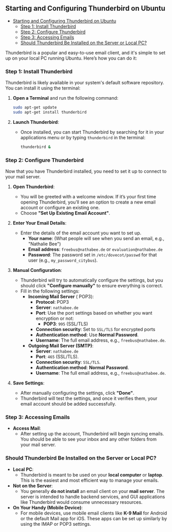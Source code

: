 ## Starting and Configuring Thunderbird on Ubuntu

<!-- TOC -->
  - [Starting and Configuring Thunderbird on Ubuntu](#starting-and-configuring-thunderbird-on-ubuntu)
    - [Step 1: Install Thunderbird](#step-1-install-thunderbird)
    - [Step 2: Configure Thunderbird](#step-2-configure-thunderbird)
    - [Step 3: Accessing Emails](#step-3-accessing-emails)
    - [Should Thunderbird Be Installed on the Server or Local PC?](#should-thunderbird-be-installed-on-the-server-or-local-pc)
<!-- TOC END -->


Thunderbird is a popular and easy-to-use email client, and it's simple to set up on your local PC running Ubuntu. Here’s how you can do it:

### Step 1: Install Thunderbird
Thunderbird is likely available in your system's default software repository. You can install it using the terminal:

1. **Open a Terminal** and run the following command:
   ```bash
   sudo apt-get update
   sudo apt-get install thunderbird
   ```
   
2. **Launch Thunderbird**:
   - Once installed, you can start Thunderbird by searching for it in your applications menu or by typing `thunderbird` in the terminal:
     ```bash
     thunderbird &
     ```

### Step 2: Configure Thunderbird
Now that you have Thunderbird installed, you need to set it up to connect to your mail server.

1. **Open Thunderbird**:
   - You will be greeted with a welcome window. If it’s your first time opening Thunderbird, you’ll see an option to create a new email account or configure an existing one.
   - Choose **"Set Up Existing Email Account"**.

2. **Enter Your Email Details**:
   - Enter the details of the email account you want to set up.
     - **Your name**: (What people will see when you send an email, e.g., "Nathalie Bee")
     - **Email address**: `freebus@nathabee.de` or `evaluation@nathabee.de`
     - **Password**: The password set in `/etc/dovecot/passwd` for that user (e.g., `my_password_citybus`).

3. **Manual Configuration**:
   - Thunderbird will try to automatically configure the settings, but you should click **"Configure manually"** to ensure everything is correct.
   - Fill in the following settings:
     - **Incoming Mail Server** (  POP3):
       - **Protocol**: POP3  
       - **Server**: `nathabee.de`
       - **Port**: Use the port settings based on whether you want encryption or not: 
         - **POP3**: `995` (SSL/TLS)  
       - **Connection security**: Set to `SSL/TLS` for encrypted ports  
       - **Authentication method**: Use **Normal Password**.
       - **Username**: The full email address, e.g., `freebus@nathabee.de`.
     - **Outgoing Mail Server (SMTP)**:
       - **Server**: `nathabee.de`
       - **Port**:   `465` (SSL/TLS).
       - **Connection security**:  `SSL/TLS`.
       - **Authentication method**: **Normal Password**.
       - **Username**: The full email address, e.g., `freebus@nathabee.de`.

4. **Save Settings**:
   - After manually configuring the settings, click **"Done"**.
   - Thunderbird will test the settings, and once it verifies them, your email account should be added successfully.

### Step 3: Accessing Emails
- **Access Mail**:
  - After setting up the account, Thunderbird will begin syncing emails. You should be able to see your inbox and any other folders from your mail server.
  
### Should Thunderbird Be Installed on the Server or Local PC?
- **Local PC**: 
  - Thunderbird is meant to be used on your **local computer** or **laptop**. This is the easiest and most efficient way to manage your emails.
- **Not on the Server**:
  - You generally **do not install** an email client on your **mail server**. The server is intended to handle backend services, and GUI applications like Thunderbird would consume unnecessary resources.
- **On Your Handy (Mobile Device)**:
  - For mobile devices, use mobile email clients like **K-9 Mail** for Android or the default Mail app for iOS. These apps can be set up similarly by using the IMAP or POP3 settings.
 